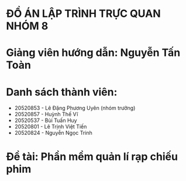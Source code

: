 # ĐỒ ÁN LẬP TRÌNH TRỰC QUAN NHÓM 8
# Giảng viên hướng dẫn: Nguyễn Tấn Toàn
# Danh sách thành viên: 
- 20520853 - Lê Đặng Phương Uyên (nhóm trưởng)
- 20520857 - Huỳnh Thế Vĩ	
- 20520537 - Bùi Tuấn Huy	
- 20520801 - Lê Trịnh Việt Tiến	
- 20520824 - Nguyễn Ngọc Trinh
# Đề tài: Phần mềm quản lí rạp chiếu phim
